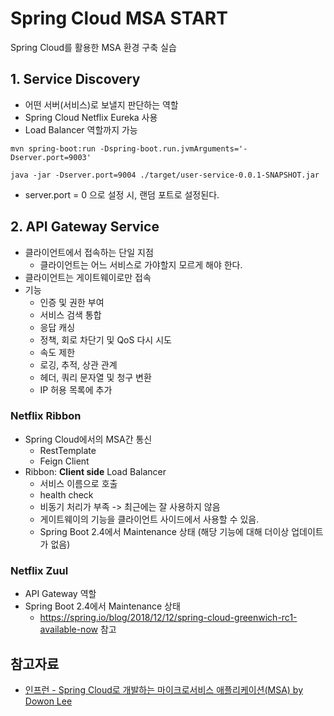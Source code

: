 # Spring Cloud MSA START
Spring Cloud를 활용한 MSA 환경 구축 실습

## 1. Service Discovery
- 어떤 서버(서비스)로 보낼지 판단하는 역할
- Spring Cloud Netflix Eureka 사용
- Load Balancer 역할까지 가능

```shell
mvn spring-boot:run -Dspring-boot.run.jvmArguments='-Dserver.port=9003'

java -jar -Dserver.port=9004 ./target/user-service-0.0.1-SNAPSHOT.jar
```

- server.port = 0 으로 설정 시, 랜덤 포트로 설정된다.

## 2. API Gateway Service
- 클라이언트에서 접속하는 단일 지점
  - 클라이언트는 어느 서비스로 가야할지 모르게 해야 한다.
- 클라이언트는 게이트웨이로만 접속
- 기능
  - 인증 및 권한 부여
  - 서비스 검색 통합
  - 응답 캐싱
  - 정책, 회로 차단기 및 QoS 다시 시도
  - 속도 제한
  - 로깅, 추적, 상관 관계
  - 헤더, 쿼리 문자열 및 청구 변환
  - IP 허용 목록에 추가

### Netflix Ribbon
- Spring Cloud에서의 MSA간 통신
  - RestTemplate
  - Feign Client
- Ribbon: **Client side** Load Balancer
  - 서비스 이름으로 호출
  - health check
  - 비동기 처리가 부족 -> 최근에는 잘 사용하지 않음
  - 게이트웨이의 기능을 클라이언트 사이드에서 사용할 수 있음.
  - Spring Boot 2.4에서 Maintenance 상태 (해당 기능에 대해 더이상 업데이트가 없음)

### Netflix Zuul
- API Gateway 역할
- Spring Boot 2.4에서 Maintenance 상태
  - <https://spring.io/blog/2018/12/12/spring-cloud-greenwich-rc1-available-now> 참고


## 참고자료
- [인프런 - Spring Cloud로 개발하는 마이크로서비스 애플리케이션(MSA) by Dowon Lee](https://www.inflearn.com/course/%EC%8A%A4%ED%94%84%EB%A7%81-%ED%81%B4%EB%9D%BC%EC%9A%B0%EB%93%9C-%EB%A7%88%EC%9D%B4%ED%81%AC%EB%A1%9C%EC%84%9C%EB%B9%84%EC%8A%A4#)